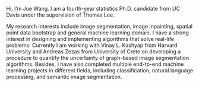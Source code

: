 Hi, I’m Jue Wang. I am a fourth-year statistics Ph.D. candidate from UC Davis under the supervision of Thomas Lee. 

My research interests include image segmentation, image inpainting, spatial point data bootstrap and general machine learning domain. I have a strong interest in designing and implementing algorithms that solve real-life problems. Currently I am working with Vinay L. Kashyap from Harvard University and Andreas Zezas from University of Crete on developing a procedure to quantify the uncertainty of graph-based image segmentation algorithms. Besides, I have also completed multiple end-to-end machine learning projects in different fields, including classification, natural language processing, and semantic image segmentation. 


<!---
jujWang96/jujWang96 is a ✨ special ✨ repository because its `README.md` (this file) appears on your GitHub profile.
You can click the Preview link to take a look at your changes.
--->
